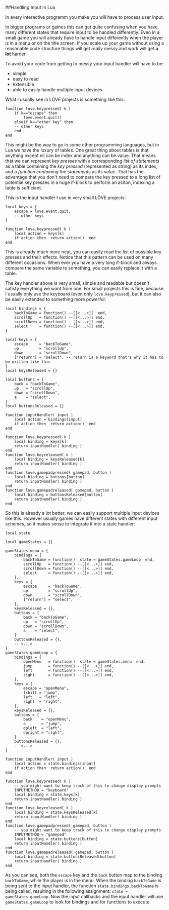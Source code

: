 
##Handling Input In Lua

In every interactive programm you make you will have to process user input.

In bigger programs or games this can get quite confusing when you have many different states that require input to be handled differently.
Even in a small game you will already have to handle input differently when the player is in a menu or on the title screen.
If you scale up your game without using a reasonable code structure things will get _really_ messy and work will get **a lot** harder.

To avoid your code from getting to messy your input handler will have to be:

* simple
* easy to read
* extensible
* able to easily handle multiple input devices

What I usually see in LÖVE projects is something like this:

	function love.keypressed( k )
		if k=="escape" then
			love.event.quit()
		elseif k=="other key" then
		-- other keys
		end
	end

This might be the way to go in some other programming languages, but in Lua we have the luxury of tables.
One great thing about tables is that anything except nil can be index and anything can be value.
That means that we can represent _key presses_ with a corresponding _list of statements_ as a table containing the _key pressed_ (represented as string) as its index, and a _function containing the statements_ as its value.
That has the advantage that you don't need to compare the key pressed to a long list of potential key presses in a huge if-block to perform an aciton, indexing a table is sufficient.

This is the input handler I use in very small LÖVE projects:

	local keys = {
		escape = love.event.quit,
		-- other keys
	}

	function love.keypressed( k )
		local action = keys[k]
		if action then  return action()  end
	end

This is already much more neat, you can easily read the list of possible key presses and their effects.
Notice that this pattern can be used on many different occasions. When ever you have a very long if-block and always compare the same variable to something, you can easily replace it with a table.

The key handler above is very small, simple and readable but doesn't satisfy everything we want from one.
For small projects this is fine, because I usually only use the keyboard (even only `love.keypressed`), but it can also be easily extended to something more powerful:

	local bindings = {
		backToGame = function() --[[<...>]]  end,
		scrollUp   = function() --[[<...>]] end,
		scrollDown = function() --[[<...>]] end,
		select     = function() --[[<...>]] end,
	}

	local keys = {
		escape     = "backToGame",
		up         = "scrollUp",
		down       = "scrollDown",
		["return"] = "select", -- return is a keyword that's why it has to be written like this
	}
	local keysReleased = {}

	local buttons = {
		back = "backToGame",
		up   = "scrollUp",
		down = "scrollDown",
		a    = "select",
	}
	local buttonsReleased = {}

	function inputHandler( input )
		local action = bindings[input]
		if action then  return action()  end
	end

	function love.keypressed( k )
		local binding = keys[k]
		return inputHandler( binding )
	end
	function love.keyreleased( k )
		local binding = keysReleased[k]
		return inputHandler( binding )
	end
	function love.gamepadpressed( gamepad, button )
		local binding = buttons[button]
		return inputHandler( binding )
	end
	function love.gamepadreleased( gamepad, button )
		local binding = buttonsReleased[button]
		return inputHandler( binding )
	end

So this is already a lot better, we can easily support multiple input devices like this.
However usually games have different states with different input schemes, so it makes sense to integrate it into a state handler:

	local state

	local gameStates = {}

	gameStates.menu = {
		bindings = {
			backToGame = function()  state = gameStates.gameLoop  end,
			scrollUp   = function() --[[<...>]] end,
			scrollDown = function() --[[<...>]] end,
			select     = function() --[[<...>]] end,
		},
		keys = {
			escape     = "backToGame",
			up         = "scrollUp",
			down       = "scrollDown",
			["return"] = "select",
		},
		keysReleased = {},
		buttons = {
			back = "backToGame",
			up   = "scrollUp",
			down = "scrollDown",
			a    = "select",
		}
		buttonsReleased = {},
		-- <...>
	}
	gameStates.gameLoop = {
		bindings = {
			openMenu   = function()  state = gameStates.menu  end,
			jump       = function() --[[<...>]] end,
			left       = function() --[[<...>]] end,
			right      = function() --[[<...>]] end,
		},
		keys = {
			escape = "openMenu",
			lshift = "jump",
			left   = "left",
			right  = "right",
		},
		keysReleased = {},
		buttons = {
			back    = "openMenu",
			a       = "jump",
			dpleft  = "left",
			dpright = "right",
		}
		buttonsReleased = {},
		-- <...>
	}

	function inputHandler( input )
		local action = state.bindings[input]
		if action then  return action()  end
	end

	function love.keypressed( k )
		-- you might want to keep track of this to change display prompts
		INPUTMETHOD = "keyboard"
		local binding = state.keys[k]
		return inputHandler( binding )
	end
	function love.keyreleased( k )
		local binding = state.keysReleased[k]
		return inputHandler( binding )
	end
	function love.gamepadpressed( gamepad, button )
		-- you might want to keep track of this to change display prompts
		INPUTMETHOD = "gamepad"
		local binding = state.buttons[button]
		return inputHandler( binding )
	end
	function love.gamepadreleased( gamepad, button )
		local binding = state.buttonsReleased[button]
		return inputHandler( binding )
	end

As you can see, both the `escape` key and the `back` button map to the binding `backToGame`, while the player is in the menu.
When the binding `backToGame` is being sent to the input handler, the function `state.bindings.backToGame` is being called, resulting in the following assignment: `state = gameStates.gameLoop`.
Now the input callbacks and the input handler will use `gameStates.gameLoop` to look for bindings and for functions to execute.

